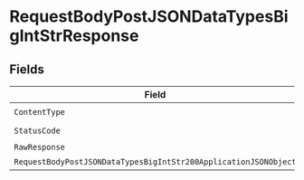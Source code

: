 # RequestBodyPostJSONDataTypesBigIntStrResponse


## Fields

| Field                                                                                                                                          | Type                                                                                                                                           | Required                                                                                                                                       | Description                                                                                                                                    |
| ---------------------------------------------------------------------------------------------------------------------------------------------- | ---------------------------------------------------------------------------------------------------------------------------------------------- | ---------------------------------------------------------------------------------------------------------------------------------------------- | ---------------------------------------------------------------------------------------------------------------------------------------------- |
| `ContentType`                                                                                                                                  | *string*                                                                                                                                       | :heavy_check_mark:                                                                                                                             | N/A                                                                                                                                            |
| `StatusCode`                                                                                                                                   | *int*                                                                                                                                          | :heavy_check_mark:                                                                                                                             | N/A                                                                                                                                            |
| `RawResponse`                                                                                                                                  | [*http.Response](https://pkg.go.dev/net/http#Response)                                                                                         | :heavy_minus_sign:                                                                                                                             | N/A                                                                                                                                            |
| `RequestBodyPostJSONDataTypesBigIntStr200ApplicationJSONObject`                                                                                | [*RequestBodyPostJSONDataTypesBigIntStr200ApplicationJSON](../../models/operations/requestbodypostjsondatatypesbigintstr200applicationjson.md) | :heavy_minus_sign:                                                                                                                             | OK                                                                                                                                             |